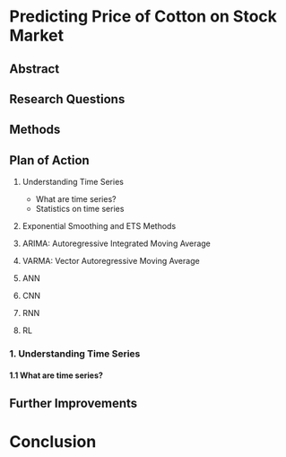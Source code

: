 # Predicting Price of Cotton on Stock Market



## Abstract


## Research Questions

## Methods

## Plan of Action
1. Understanding Time Series

    - What are time series?
    - Statistics on time series

2. Exponential Smoothing and ETS Methods

3. ARIMA: Autoregressive Integrated Moving Average 

4. VARMA: Vector Autoregressive Moving Average

5. ANN

6. CNN

7. RNN

8. RL




### 1. Understanding Time Series

#### 1.1 What are time series?










## Further Improvements

# Conclusion
